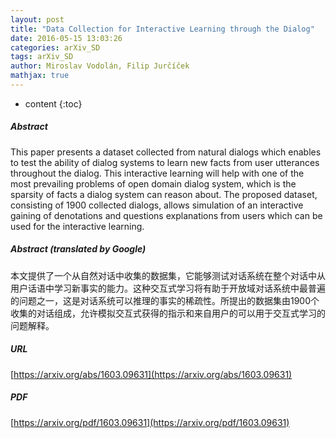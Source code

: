 ```yaml
---
layout: post
title: "Data Collection for Interactive Learning through the Dialog"
date: 2016-05-15 13:03:26
categories: arXiv_SD
tags: arXiv_SD
author: Miroslav Vodolán, Filip Jurčíček
mathjax: true
---
```


* content
{:toc}

##### Abstract
This paper presents a dataset collected from natural dialogs which enables to test the ability of dialog systems to learn new facts from user utterances throughout the dialog. This interactive learning will help with one of the most prevailing problems of open domain dialog system, which is the sparsity of facts a dialog system can reason about. The proposed dataset, consisting of 1900 collected dialogs, allows simulation of an interactive gaining of denotations and questions explanations from users which can be used for the interactive learning.

##### Abstract (translated by Google)
本文提供了一个从自然对话中收集的数据集，它能够测试对话系统在整个对话中从用户话语中学习新事实的能力。这种交互式学习将有助于开放域对话系统中最普遍的问题之一，这是对话系统可以推理的事实的稀疏性。所提出的数据集由1900个收集的对话组成，允许模拟交互式获得的指示和来自用户的可以用于交互式学习的问题解释。

##### URL
[https://arxiv.org/abs/1603.09631](https://arxiv.org/abs/1603.09631)

##### PDF
[https://arxiv.org/pdf/1603.09631](https://arxiv.org/pdf/1603.09631)

